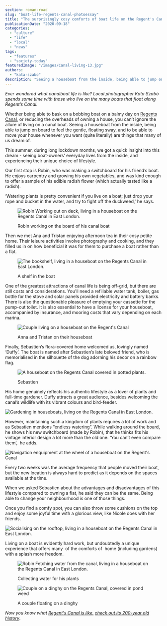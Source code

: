 ```yaml
---
section: roman-road
slug: "boat-life-regents-canal-photoessay"
title: "The surprisingly cosy comforts of boat life on the Regent's Canal"
publicationDate: "2020-09-18"
categories: 
  - "culture"
  - "life"
  - "local"
  - "news"
tags: 
  - "features"
  - "society-today"
featuredImage: "/images/Canal-living-13.jpg"
authors: 
  - "kata-szabo"
description: "Seeing a houseboat from the inside, being able to jump on board to feel the gentle, floating sway, and to be able to move your house whenever you want (quite literally) are things that many of us dream of."
---
```


_Ever wondered what canalboat life is like? Local photographer Kata Szabó spends some time with those who live on the many boats that float along Regent’s Canal._

Whether being able to bask on a bobbing boat on a balmy day on [Regents Canal](https://romanroadlondon.com/regents-canal-what-to-see-do-guide/), or reducing the overheads of owning a house, you can’t ignore the allure of living on a canal boat. Seeing a houseboat from the inside, being able to jump on board to feel the gentle, floating sway, and to be able to move your house whenever you want (quite literally) are things that many of us dream of. 

This summer, during long lockdown months, we got a quick insight into this dream - seeing boat-owners’ everyday lives from the inside, and experiencing their unique choice of lifestyle.

Our first stop is Robin, who was making a switchboard for his friend’s boat. He enjoys carpentry and growing his own vegetables, and was kind enough to offer a sample of his edible radish flower (which actually tasted like a radish). 

‘Watering plants is pretty convenient if you live on a boat; just drop your rope and bucket in the water, and try to fight off the duckweed,' he says.

<figure>

![Robin Working out on deck, living in a houseboat on the Regents Canal in East London.](/images/Canal-living-2.jpg)

<figcaption>

Robin working on the board of his canal boat

</figcaption>

</figure>

Then we met Ana and Tristan enjoying afternoon tea in their cosy petite home. Their leisure activities involve photography and cooking, and they filled us in on how beneficial it was for them to purchase a boat rather than a flat.

<figure>

![The bookshelf, living in a houseboat on the Regents Canal in East London.](/images/Canal-living-10.jpg)

<figcaption>

A shelf in the boat

</figcaption>

</figure>

One of the greatest attractions of canal life is being off-grid, but there are still costs and considerations. You'll need a refillable water tank, boiler, gas bottle for the stove and solar panels provided electricity and battery banks. There is also the questionable pleasure of emptying your cassette for the pump-out toilet. It is also essential to have a license for your houseboat, accompanied by insurance, and mooring costs that vary depending on each marina.

<figure>

![Couple living on a houseboat on the Regent's Canal](/images/Canal-living-7-1024x683.jpg)

<figcaption>

Anna and Tristan on their houseboat

</figcaption>

</figure>

Finally, Sebastien’s flora-covered home welcomed us, lovingly named ‘Duffy’. The boat is named after Sebastien’s late beloved friend, who is memorialised in the silhouette of the dog adorning his decor on a rainbow flag.

<figure>

![A houseboat on the Regents Canal covered in potted plants.](/images/Canal-living-13-1024x683.jpg)

<figcaption>

Sebastien

</figcaption>

</figure>

His home genuinely reflects his authentic lifestyle as a lover of plants and full-time gardener. Duffy attracts a great audience, besides welcoming the canal’s wildlife with its vibrant colours and bird-feeder.

![Gardening in houseboats, living on the Regents Canal in East London.](/images/Canal-living-16-1024x683.jpg)

However, maintaining such a kingdom of plants requires a lot of work and as Sebastien mentions “endless watering”. While walking around the board, he shows his new switchboard (made by Robin), that he thinks fits his vintage interior design a lot more than the old one. ‘You can’t even compare them’,  he adds. 

![Navigation enquipment at the wheel of a houseboat on the Regent's Canal](/images/Canal-living-12-1024x683.jpg)

Every two weeks was the average frequency that people moved their boat, but the new location is always hard to predict as it depends on the spaces available at the time.

When we asked Sebastien about the advantages and disadvantages of this lifestyle compared to owning a flat, he said they can be the same. Being able to change your neighbourhood is one of those things.

Once you find a comfy spot, you can also throw some cushions on the top and enjoy some joyful time with a glorious view, like Nicole does with her friends.

![Socialising on the rooftop, living in a houseboat on the Regents Canal in East London.](/images/Canal-living-19-1024x683.jpg)

Living on a boat is evidently hard work, but undoubtedly a unique experience that offers many  of the comforts of  home (including gardens) with a splash more freedom.

<figure>

![Robin Fetching water from the canal, living in a houseboat on the Regents Canal in East London.](/images/Canal-living-5.jpg)

<figcaption>

Collecting water for his plants

</figcaption>

</figure>

<figure>

![Couple on a dinghy on the Regents Canal, covered in pond weed](/images/Canal-living-17-1024x683.jpg)

<figcaption>

A couple floating on a dinghy

</figcaption>

</figure>

_Now you know what [Regent's Canal is like,](https://romanroadlondon.com/history-regents-canal-200-year-anniversary/) [c](https://romanroadlondon.com/history-regents-canal-200-year-anniversary/)[heck out its 200-year old history](https://romanroadlondon.com/history-regents-canal-200-year-anniversary/)_.
